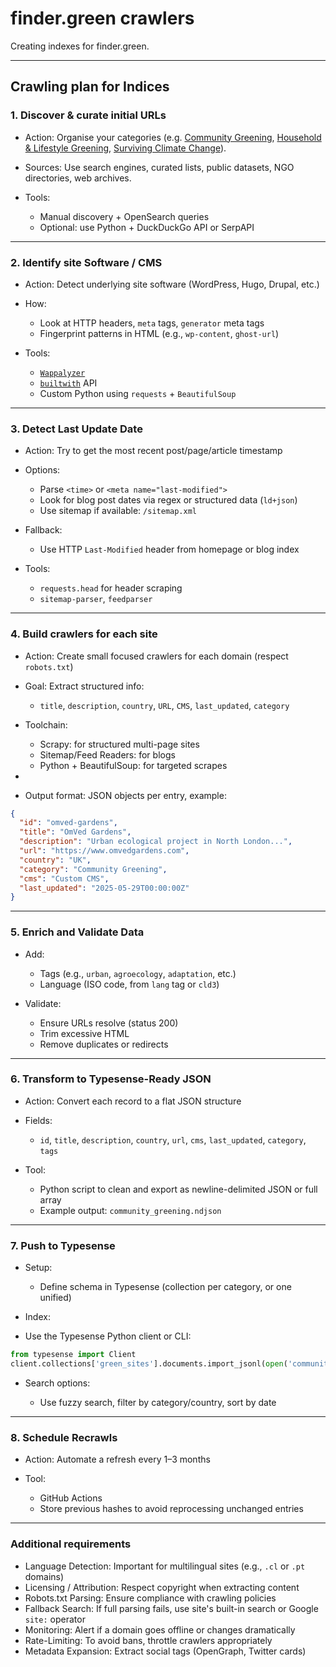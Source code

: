 # finder.green crawlers

Creating indexes for finder.green.

---

## Crawling plan for Indices

### 1. Discover & curate initial URLs

* Action: Organise your categories (e.g. [Community Greening](community.md), [Household & Lifestyle Greening](households-and-lifestyles.md), [Surviving Climate Change](surviving-climate-change.md)).
* Sources: Use search engines, curated lists, public datasets, NGO directories, web archives.
* Tools:

  * Manual discovery + OpenSearch queries
  * Optional: use Python + DuckDuckGo API or SerpAPI

---

### 2. Identify site Software / CMS

* Action: Detect underlying site software (WordPress, Hugo, Drupal, etc.)
* How:

  * Look at HTTP headers, `meta` tags, `generator` meta tags
  * Fingerprint patterns in HTML (e.g., `wp-content`, `ghost-url`)
* Tools:

  * [`Wappalyzer`](https://www.wappalyzer.com/)
  * [`builtwith`](https://builtwith.com/) API
  * Custom Python using `requests` + `BeautifulSoup`

---

### 3. Detect Last Update Date

* Action: Try to get the most recent post/page/article timestamp
* Options:

  * Parse `<time>` or `<meta name="last-modified">`
  * Look for blog post dates via regex or structured data (`ld+json`)
  * Use sitemap if available: `/sitemap.xml`
* Fallback:

  * Use HTTP `Last-Modified` header from homepage or blog index
* Tools:

  * `requests.head` for header scraping
  * `sitemap-parser`, `feedparser`

---

### 4. Build crawlers for each site

* Action: Create small focused crawlers for each domain (respect `robots.txt`)
* Goal: Extract structured info:

  * `title`, `description`, `country`, `URL`, `CMS`, `last_updated`, `category`

* Toolchain:

  * Scrapy: for structured multi-page sites
  * Sitemap/Feed Readers: for blogs
  * Python + BeautifulSoup: for targeted scrapes
* 
* Output format: JSON objects per entry, example:

```json
{
  "id": "omved-gardens",
  "title": "OmVed Gardens",
  "description": "Urban ecological project in North London...",
  "url": "https://www.omvedgardens.com",
  "country": "UK",
  "category": "Community Greening",
  "cms": "Custom CMS",
  "last_updated": "2025-05-29T00:00:00Z"
}
```

---

### 5. Enrich and Validate Data

* Add:

  * Tags (e.g., `urban`, `agroecology`, `adaptation`, etc.)
  * Language (ISO code, from `lang` tag or `cld3`)
* Validate:

  * Ensure URLs resolve (status 200)
  * Trim excessive HTML
  * Remove duplicates or redirects

---

### 6. Transform to Typesense-Ready JSON

* Action: Convert each record to a flat JSON structure
* Fields:

  * `id`, `title`, `description`, `country`, `url`, `cms`, `last_updated`, `category`, `tags`
* Tool:

  * Python script to clean and export as newline-delimited JSON or full array
  * Example output: `community_greening.ndjson`

---

### 7. Push to Typesense

* Setup:

  * Define schema in Typesense (collection per category, or one unified)

* Index:

* Use the Typesense Python client or CLI:

```python
from typesense import Client
client.collections['green_sites'].documents.import_jsonl(open('community_greening.ndjson'))
```

* Search options:

  * Use fuzzy search, filter by category/country, sort by date

---

### 8. Schedule Recrawls

* Action: Automate a refresh every 1–3 months
* Tool:

  * GitHub Actions
  * Store previous hashes to avoid reprocessing unchanged entries

---

### Additional requirements

* Language Detection: Important for multilingual sites (e.g., `.cl` or `.pt` domains)
* Licensing / Attribution: Respect copyright when extracting content
* Robots.txt Parsing: Ensure compliance with crawling policies
* Fallback Search: If full parsing fails, use site's built-in search or Google `site:` operator
* Monitoring: Alert if a domain goes offline or changes dramatically
* Rate-Limiting: To avoid bans, throttle crawlers appropriately
* Metadata Expansion: Extract social tags (OpenGraph, Twitter cards)

